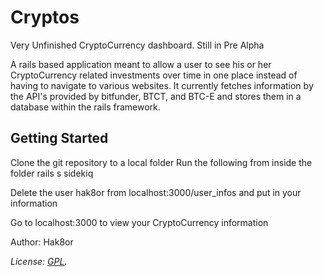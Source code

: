 Cryptos
================================
Very Unfinished CryptoCurrency dashboard. Still in Pre Alpha

A rails based application meant to allow a user to see his or her CryptoCurrency related investments over time in one place instead of having to navigate to various websites. It currently fetches information by the API's provided by bitfunder, BTCT, and BTC-E and stores them in a database within the rails framework.

Getting Started
-------------------------
Clone the git repository to a local folder
Run the following from inside the folder
	rails s
	sidekiq

Delete the user hak8or from localhost:3000/user_infos and put in your information

Go to localhost:3000 to view your CryptoCurrency information














Author: Hak8or

*License: [GPL](https://github.com/hak8or/cryptos/GPL.txt).*
